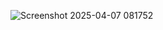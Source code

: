 ![Screenshot 2025-04-07 081752](https://github.com/user-attachments/assets/0ae9546a-ea3e-4012-985b-5b2330b2ff0e)
